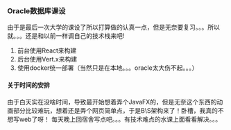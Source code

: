 ### Oracle数据库课设

由于是最后一次大学的课设了所以打算做的认真一点，但是无奈要复习。。。所以就。。。还是和以前一样调自己的技术栈来吧!

1. 前台使用React来构建
2. 后台使用Vert.x来构建
3. 使用docker统一部署（当然只是在本地。。。oracle太大伤不起。。。）

#### 关于时间的安排
由于白天实在没啥时间，导致最开始想着弄个JavaFX的，但是无奈这个东西的动画部分比较难玩，想着还是弄个网页简单点，于是B\S架构来了！卧槽，我真的不想写web了呀！
每天晚上回宿舍写点吧。。。有技术难点的水课上面看看解决。。。
